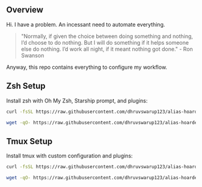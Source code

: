 ## Overview

Hi. I have a problem. An incessant need to automate everything. 

> "Normally, if given the choice between doing something and nothing, I’d choose to do nothing. But I will do something if it helps someone else do nothing. I’d work all night, if it meant nothing got done." - Ron Swanson

Anyway, this repo contains everything to configure my workflow.

## Zsh Setup

Install zsh with Oh My Zsh, Starship prompt, and plugins:

```bash
curl -fsSL https://raw.githubusercontent.com/dhruvswarup123/alias-hoarder/main/zsh/install.sh | bash
```
```bash
wget -qO- https://raw.githubusercontent.com/dhruvswarup123/alias-hoarder/main/zsh/install.sh | bash
```

## Tmux Setup

Install tmux with custom configuration and plugins:

```bash
curl -fsSL https://raw.githubusercontent.com/dhruvswarup123/alias-hoarder/main/tmux/install.sh | bash
```
```bash
wget -qO- https://raw.githubusercontent.com/dhruvswarup123/alias-hoarder/main/tmux/install.sh | bash
```
